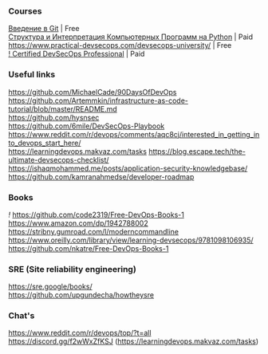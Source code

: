 ### Courses
[Введение в Git](https://ru.hexlet.io/courses/intro_to_git) | Free  
[Структура и Интерпретация Компьютерных Программ на Python](https://ru.hexlet.io/programs/python-sicp) | Paid  
https://www.practical-devsecops.com/devsecops-university/ | Free  
[! Certified DevSecOps Professional](https://www.practical-devsecops.com/certified-devsecops-professional/) | Paid  

### Useful links
https://github.com/MichaelCade/90DaysOfDevOps  
https://github.com/Artemmkin/infrastructure-as-code-tutorial/blob/master/README.md  
https://github.com/hysnsec  
https://github.com/6mile/DevSecOps-Playbook  
https://www.reddit.com/r/devops/comments/aqc8cj/interested_in_getting_into_devops_start_here/  
https://learningdevops.makvaz.com/tasks
https://blog.escape.tech/the-ultimate-devsecops-checklist/  
https://ishaqmohammed.me/posts/application-security-knowledgebase/  
https://github.com/kamranahmedse/developer-roadmap  

### Books
*!* https://github.com/code2319/Free-DevOps-Books-1  
https://www.amazon.com/dp/1942788002  
https://stribny.gumroad.com/l/moderncommandline  
https://www.oreilly.com/library/view/learning-devsecops/9781098106935/  
https://github.com/nkatre/Free-DevOps-Books-1  

### SRE (Site reliability engineering)
https://sre.google/books/  
https://github.com/upgundecha/howtheysre  

### Chat's
https://www.reddit.com/r/devops/top/?t=all  
https://discord.gg/f2wWxZfKSJ (https://learningdevops.makvaz.com/tasks)  
